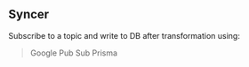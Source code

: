 ## Syncer 

Subscribe to a topic and write to DB after transformation using:
> Google Pub Sub
> Prisma
